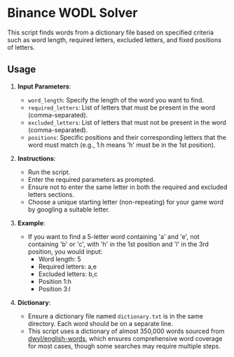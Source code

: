 # Binance WODL Solver

This script finds words from a dictionary file based on specified criteria such as word length, required letters, excluded letters, and fixed positions of letters.

## Usage
1. **Input Parameters**:
   - `word_length`: Specify the length of the word you want to find.
   - `required_letters`: List of letters that must be present in the word (comma-separated).
   - `excluded_letters`: List of letters that must not be present in the word (comma-separated).
   - `positions`: Specific positions and their corresponding letters that the word must match (e.g., 1:h means 'h' must be in the 1st position).

2. **Instructions**:
   - Run the script.
   - Enter the required parameters as prompted.
   - Ensure not to enter the same letter in both the required and excluded letters sections.
   - Choose a unique starting letter (non-repeating) for your game word by googling a suitable letter.

3. **Example**:
   - If you want to find a 5-letter word containing 'a' and 'e', not containing 'b' or 'c', with 'h' in the 1st position and 'l' in the 3rd position, you would input:
     - Word length: 5
     - Required letters: a,e
     - Excluded letters: b,c
     - Position 1:h
     - Position 3:l

4. **Dictionary**:
   - Ensure a dictionary file named `dictionary.txt` is in the same directory. Each word should be on a separate line.
   - This script uses a dictionary of almost 350,000 words sourced from [dwyl/english-words](https://github.com/dwyl/english-words/tree/master), which ensures comprehensive word coverage for most cases, though some searches may require multiple steps.
